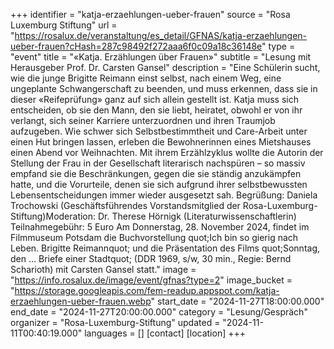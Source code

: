 +++
identifier = "katja-erzaehlungen-ueber-frauen"
source = "Rosa Luxemburg Stiftung"
url = "https://rosalux.de/veranstaltung/es_detail/GFNAS/katja-erzaehlungen-ueber-frauen?cHash=287c98492f272aaa6f0c09a18c36148e"
type = "event"
title = "«Katja. Erzählungen über Frauen»"
subtitle = "Lesung mit Herausgeber Prof. Dr. Carsten Gansel"
description = "Eine Schülerin sucht, wie die junge Brigitte Reimann einst selbst, nach einem Weg, eine ungeplante Schwangerschaft zu beenden, und muss erkennen, dass sie in dieser «Reifeprüfung» ganz auf sich allein gestellt ist. Katja muss sich entscheiden, ob sie den Mann, den sie liebt, heiratet, obwohl er von ihr verlangt, sich seiner Karriere unterzuordnen und ihren Traumjob aufzugeben. Wie schwer sich Selbstbestimmtheit und Care-Arbeit unter einen Hut bringen lassen, erleben die Bewohnerinnen eines Mietshauses einen Abend vor Weihnachten. Mit ihrem Erzählzyklus wollte die Autorin der Stellung der Frau in der Gesellschaft literarisch nachspüren – so massiv empfand sie die Beschränkungen, gegen die sie ständig anzukämpfen hatte, und die Vorurteile, denen sie sich aufgrund ihrer selbstbewussten Lebensentscheidungen immer wieder ausgesetzt sah.
Begrüßung: Daniela Trochowski (Geschäftsführendes Vorstandsmitglied der Rosa-Luxemburg-Stiftung)Moderation: Dr. Therese Hörnigk (Literaturwissenschaftlerin)
Teilnahmegebühr: 5 Euro
Am Donnerstag, 28. November 2024, findet im Filmmuseum Potsdam die Buchvorstellung quot;Ich bin so gierig nach Leben. Brigitte Reimannquot; und die Präsentation des Films quot;Sonntag, den ... Briefe einer Stadtquot; (DDR 1969, s/w, 30 min., Regie: Bernd Scharioth) mit Carsten Gansel statt."
image = "https://info.rosalux.de/image/event/gfnas?type=2"
image_bucket = "https://storage.googleapis.com/fem-readup.appspot.com/katja-erzaehlungen-ueber-frauen.webp"
start_date = "2024-11-27T18:00:00.000"
end_date = "2024-11-27T20:00:00.000"
category = "Lesung/Gespräch"
organizer = "Rosa-Luxemburg-Stiftung"
updated = "2024-11-11T00:40:19.000"
languages = []
[contact]
[location]
+++